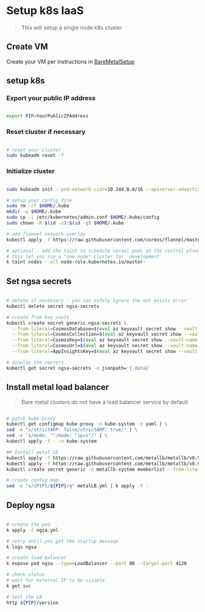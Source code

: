 # Setup k8s IaaS

> This will setup a single node k8s cluster

## Create VM

Create your VM per instructions in [BareMetalSetup](BareMetalSetup.md)

## setup k8s

### Export your public IP address

```bash

export PIP=YourPublicIPAddress

```

### Reset cluster if necessary

```bash

# reset your cluster
sudo kubeadm reset -f

```

### Initialize cluster

```bash

sudo kubeadm init --pod-network-cidr=10.244.0.0/16 --apiserver-advertise-address $PIP

# setup your config file
sudo rm -rf $HOME/.kube
mkdir -p $HOME/.kube
sudo cp -i /etc/kubernetes/admin.conf $HOME/.kube/config
sudo chown -R $(id -u):$(id -g) $HOME/.kube

# add flannel network overlay
kubectl apply -f https://raw.githubusercontent.com/coreos/flannel/master/Documentation/kube-flannel.yml --namespace=kube-system

# optional - add the taint to schedule normal pods on the control plane
# this let you run a "one node" cluster for `development`
k taint nodes --all node-role.kubernetes.io/master-

```

## Set ngsa secrets

```bash

# delete if necessary - you can safely ignore the not exists error
kubectl delete secret ngsa-secrets

# create from key vault
kubectl create secret generic ngsa-secrets \
  --from-literal=CosmosDatabase=$(eval az keyvault secret show --vault-name ngsa --query value -o tsv --name CosmosDatabase) \
  --from-literal=CosmosCollection=$(eval az keyvault secret show --vault-name ngsa --query value -o tsv --name CosmosCollection) \
  --from-literal=CosmosKey=$(eval az keyvault secret show --vault-name ngsa --query value -o tsv --name CosmosKey) \
  --from-literal=CosmosUrl=$(eval az keyvault secret show --vault-name ngsa --query value -o tsv --name CosmosUrl) \
  --from-literal=AppInsightsKey=$(eval az keyvault secret show --vault-name ngsa --query value -o tsv --name AppInsightsKey)

# display the secrets
kubectl get secret ngsa-secrets -o jsonpath='{.data}'

```

## Install metal load balancer

> Bare metal clusters do not have a load balancer service by default

```bash

# patch kube-proxy
kubectl get configmap kube-proxy -n kube-system -o yaml | \
sed -e "s/strictARP: false/strictARP: true/" | \
sed -e 's/mode: ""/mode: "ipvs"/' | \
kubectl apply -f - -n kube-system

## Install metal LB
kubectl apply -f https://raw.githubusercontent.com/metallb/metallb/v0.9.4/manifests/namespace.yaml
kubectl apply -f https://raw.githubusercontent.com/metallb/metallb/v0.9.4/manifests/metallb.yaml
kubectl create secret generic -n metallb-system memberlist --from-literal=secretkey="$(openssl rand -base64 128)"

# create config map
sed -e "s/{PIP}/${PIP}/g" metalLB.yml | k apply -f -

```

## Deploy ngsa

```bash

# create the pod
k apply -f ngsa.yml

# retry until you get the startup message
k logs ngsa

# create load balancer
k expose pod ngsa --type=LoadBalancer --port 80 --target-port 4120

# check status
# wait for external IP to be visible
k get svc

# test the LB
http ${PIP}/version

```
